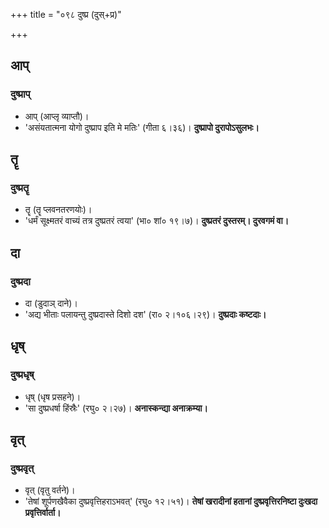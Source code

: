 +++
title = "०९८ दुष्प्र (दुस्+प्र)"

+++

## आप्
### दुष्प्राप्
- आप् (आप्लृ व्याप्तौ)।
- 'असंयतात्मना योगो दुष्प्राप इति मे मतिः' (गीता ६।३६)। **दुष्प्रापो दुरापोऽसुलभः।**

## तॄ
### दुष्प्रतॄ
- तॄ (तॄ प्लवनतरणयोः)।
- 'धर्मं सूक्ष्मतरं वाच्यं तत्र दुष्प्रतरं त्वया' (भा० शां० १९।७)। **दुष्प्रतरं दुस्तरम्। दुरवगमं वा।**

## दा
### दुष्प्रदा
- दा (डुदाञ् दाने)।
- 'अद्य भीताः पलायन्तु दुष्प्रदास्ते दिशो दश' (रा० २।१०६।२९)। **दुष्प्रदाः कष्टदाः।**

## धृष्
### दुष्प्रधृष्
- धृष् (धृष प्रसहने)।
- 'सा दुष्प्रधर्षा हिंस्रैः' (रघु० २।२७)। **अनास्कन्द्या अनाक्रम्या।**

## वृत्
### दुष्प्रवृत्
- वृत् (वृतु वर्तने)।
- 'तेषां शूर्पणखैवैका दुष्प्रवृत्तिहराऽभवत्' (रघु० १२।५१)। **तेषां खरादीनां हतानां दुष्प्रवृत्तिरनिष्टा दुःखदा प्रवृत्तिर्वार्ता।**
